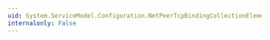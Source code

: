 ```yaml
---
uid: System.ServiceModel.Configuration.NetPeerTcpBindingCollectionElement.#ctor
internalonly: False
---
```

